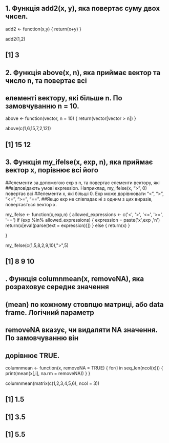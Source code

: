 ## 1. Функція add2(x, y), яка повертає суму двох чисел.

add2 <- function(x,y) {
  return(x+y)
}

add2(1,2)
## [1] 3
## 2. Функція above(x, n), яка приймає вектор та число n, та повертає всі
## елементі вектору, які більше n. По замовчуванню n = 10.

above <- function(vector, n = 10) {
  return(vector[vector > n])
}

above(c(1,6,15,7,2,12))
## [1] 15 12
## 3. Функція my_ifelse(x, exp, n), яка приймає вектор x, порівнює всі його
##елементи за допомогою exp з n, та повертає елементи вектору, які
##відповідають умові expression. Наприклад, my_ifelse(x, “>”, 0) повертає всі
##елементи x, які більші 0. Exp може дорівнювати “<”, “>”, “<=”, “>=”, “==”.
##Якщо exp не співпадає ні з одним з цих виразів, повертається вектор x.

my_ifelse <- function(x,exp,n) {
  allowed_expressions <- c('<', '>', '<=', '>=', '==')
  if (exp %in% allowed_expressions) {
    expression = paste('x',exp ,'n')
    return(x[eval(parse(text = expression))])
  } else {
    return(x)
  }
  
}

my_ifelse(c(1,5,8,2,9,10),">",5)
## [1]  8  9 10
## . Функція columnmean(x, removeNA), яка розраховує середнє значення
## (mean) по кожному стовпцю матриці, або data frame. Логічний параметр
## removeNA вказує, чи видаляти NA значення. По замовчуванню він
## дорівнює TRUE.

columnmean <- function(x, removeNA = TRUE) {
  for(i in seq_len(ncol(x))) {
    print(mean(x[,i], na.rm = removeNA))
  }
}

columnmean(matrix(c(1,2,3,4,5,6), ncol = 3))
## [1] 1.5
## [1] 3.5
## [1] 5.5
